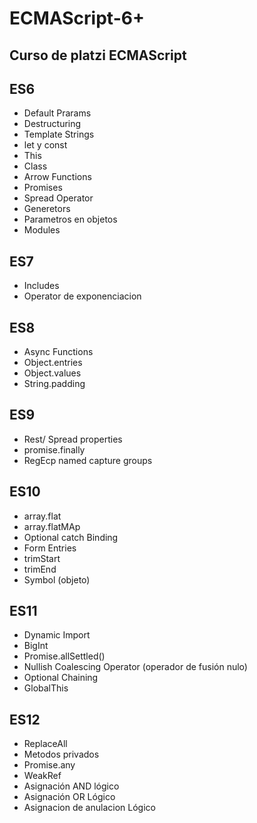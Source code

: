 # ECMAScript-6+

## Curso de platzi ECMAScript

## ES6
-  Default Prarams
-  Destructuring
-  Template Strings
-  let y const
-  This 
-  Class
-  Arrow Functions
-  Promises
-  Spread Operator 
-  Generetors
-  Parametros en objetos
-  Modules

## ES7
-  Includes
-  Operator de exponenciacion 

## ES8
-  Async Functions
-  Object.entries
-  Object.values
-  String.padding

## ES9
-  Rest/ Spread properties
-  promise.finally
-  RegEcp named capture groups

## ES10
-  array.flat
-  array.flatMAp
-  Optional catch Binding
-  Form Entries
-  trimStart
-  trimEnd
-  Symbol (objeto)

## ES11
-  Dynamic Import
-  BigInt
-  Promise.allSettled()
-  Nullish Coalescing Operator (operador de fusión nulo)
-  Optional Chaining
-  GlobalThis

## ES12
-  ReplaceAll
-  Metodos privados 
-  Promise.any
-  WeakRef
-  Asignación AND lógico
-  Asignación OR Lógico
-  Asignacion de anulacion Lógico
